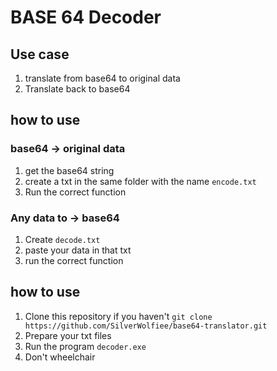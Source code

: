 # BASE 64 Decoder

## Use case
1. translate from base64 to original data
2. Translate back to base64

## how to use

### base64 -> original data
1. get the base64 string
2. create a txt in the same folder with the name ```encode.txt```
3. Run the correct function

### Any data to -> base64
1. Create ```decode.txt```
2. paste your data in that txt
3. run the correct function

## how to use
1. Clone this repository if you haven't
```git clone https://github.com/SilverWolfiee/base64-translator.git```
2. Prepare your txt files
3. Run the program
```decoder.exe```
4. Don't wheelchair




